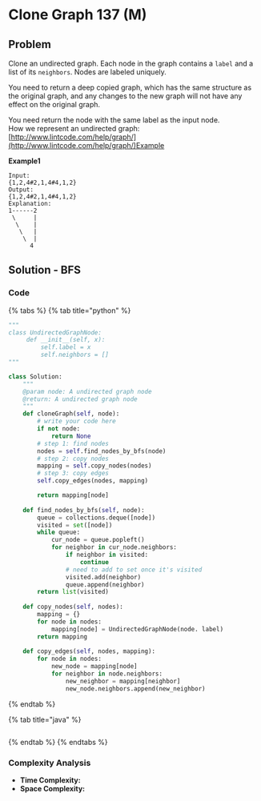 # Clone Graph 137 \(M\)

## Problem



Clone an undirected graph. Each node in the graph contains a `label` and a list of its `neighbors`. Nodes are labeled uniquely.

You need to return a deep copied graph, which has the same structure as the original graph, and any changes to the new graph will not have any effect on the original graph.

You need return the node with the same label as the input node.  
How we represent an undirected graph: [http://www.lintcode.com/help/graph/](http://www.lintcode.com/help/graph/)Example

**Example1**

```text
Input:
{1,2,4#2,1,4#4,1,2}
Output: 
{1,2,4#2,1,4#4,1,2}
Explanation:
1------2  
 \     |  
  \    |  
   \   |  
    \  |  
      4   
```

## Solution - BFS

### Code

{% tabs %}
{% tab title="python" %}
```python
"""
class UndirectedGraphNode:
     def __init__(self, x):
         self.label = x
         self.neighbors = []
"""

class Solution:
    """
    @param node: A undirected graph node
    @return: A undirected graph node
    """
    def cloneGraph(self, node):
        # write your code here
        if not node:
            return None
        # step 1: find nodes
        nodes = self.find_nodes_by_bfs(node)
        # step 2: copy nodes
        mapping = self.copy_nodes(nodes)
        # step 3: copy edges 
        self.copy_edges(nodes, mapping)

        return mapping[node]
    
    def find_nodes_by_bfs(self, node):
        queue = collections.deque([node])
        visited = set([node])
        while queue:
            cur_node = queue.popleft()
            for neighbor in cur_node.neighbors:
                if neighbor in visited:
                    continue
                # need to add to set once it's visited
                visited.add(neighbor)
                queue.append(neighbor)
        return list(visited)
    
    def copy_nodes(self, nodes):
        mapping = {}
        for node in nodes:
            mapping[node] = UndirectedGraphNode(node. label)
        return mapping
    
    def copy_edges(self, nodes, mapping):
        for node in nodes:
            new_node = mapping[node]
            for neighbor in node.neighbors:
                new_neighbor = mapping[neighbor]
                new_node.neighbors.append(new_neighbor)
```
{% endtab %}

{% tab title="java" %}
```

```
{% endtab %}
{% endtabs %}

### Complexity Analysis

* **Time Complexity:**
* **Space Complexity:**

